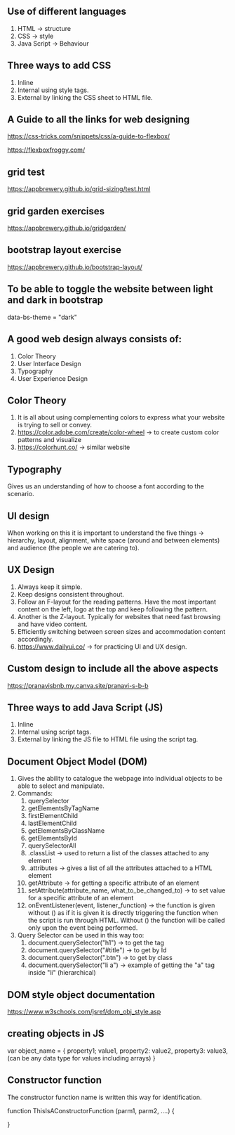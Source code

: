 ## Use of different languages
1. HTML -> structure
2. CSS -> style
3. Java Script -> Behaviour

## Three ways to add CSS
1. Inline
2. Internal using style tags.
3. External by linking the CSS sheet to HTML file.

## A Guide to all the links for web designing

https://css-tricks.com/snippets/css/a-guide-to-flexbox/

https://flexboxfroggy.com/

## grid test
https://appbrewery.github.io/grid-sizing/test.html

## grid garden exercises

https://appbrewery.github.io/gridgarden/

##  bootstrap layout exercise

https://appbrewery.github.io/bootstrap-layout/

## To be able to toggle the website between light and dark in bootstrap 

data-bs-theme = "dark"

## A good web design always consists of:

1. Color Theory
2. User Interface Design
3. Typography
4. User Experience Design


## Color Theory 

1. It is all about using complementing colors to express what your website is trying to sell or convey.
2. https://color.adobe.com/create/color-wheel -> to create custom color patterns and visualize
3. https://colorhunt.co/ -> similar website


## Typography
Gives us an understanding of how to choose a font according to the scenario.


## UI design
When working on this it is important to understand the five things -> hierarchy, layout, alignment, white space (around and between elements) and audience (the people we are catering to).

## UX Design
1. Always keep it simple.
2. Keep designs consistent throughout.
3. Follow an F-layout for the reading patterns. Have the most important content on the left, logo at the top and keep following the pattern.
4. Another is the Z-layout. Typically for websites that need fast browsing and have video content.
5. Efficiently switching between screen sizes and accommodation content accordingly.
6. https://www.dailyui.co/ -> for practicing UI and UX design.

## Custom design to include all the above aspects

https://pranavisbnb.my.canva.site/pranavi-s-b-b

## Three ways to add Java Script (JS)
1. Inline
2. Internal using script tags.
3. External by linking the JS file to HTML file using the script tag.

## Document Object Model (DOM)
1. Gives the ability to catalogue the webpage into individual objects to be able to select and manipulate.
2. Commands:
    1. querySelector
    2. getElementsByTagName
    3. firstElementChild
    4. lastElementChild
    5. getElementsByClassName
    6. getElementsById
    7. querySelectorAll
    8. .classList -> used to return a list of the classes attached to any element
    9. .attributes -> gives a list of all the attributes attached to a HTML element
    10. getAttribute -> for getting a specific attribute of an element
    11. setAttribute(attribute_name, what_to_be_changed_to) -> to set value for a specific attribute of an element
    12. onEventListener(event, listener_function) -> the function is given without () as if it is given it is directly triggering the function when the script is run through HTML. Without () the function will be called only upon the event being performed.
3. Query Selector can be used in this way too:
    1. document.querySelector("h1") -> to get the tag
    2. document.querySelector("#title") -> to get by Id
    3. document.querySelector(".btn") -> to get by class
    4. document.querySelector("li a") -> example of getting the "a" tag inside "li" (hierarchical)


## DOM style object documentation
https://www.w3schools.com/jsref/dom_obj_style.asp

## creating objects in JS
var object_name = {
    property1; value1,
    property2: value2,
    property3: value3, (can be any data type for values including arrays)
}

## Constructor function
The constructor function name is written this way for identification. 

function ThisIsAConstructorFunction (parm1, parm2, ....)
{

}

